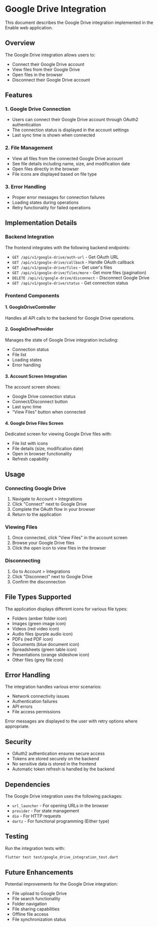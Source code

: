 # Google Drive Integration

This document describes the Google Drive integration implemented in the Enable web application.

## Overview

The Google Drive integration allows users to:
- Connect their Google Drive account
- View files from their Google Drive
- Open files in the browser
- Disconnect their Google Drive account

## Features

### 1. Google Drive Connection
- Users can connect their Google Drive account through OAuth2 authentication
- The connection status is displayed in the account settings
- Last sync time is shown when connected

### 2. File Management
- View all files from the connected Google Drive account
- See file details including name, size, and modification date
- Open files directly in the browser
- File icons are displayed based on file type

### 3. Error Handling
- Proper error messages for connection failures
- Loading states during operations
- Retry functionality for failed operations

## Implementation Details

### Backend Integration
The frontend integrates with the following backend endpoints:

- `GET /api/v1/google-drive/auth-url` - Get OAuth URL
- `GET /api/v1/google-drive/callback` - Handle OAuth callback
- `GET /api/v1/google-drive/files` - Get user's files
- `GET /api/v1/google-drive/files/more` - Get more files (pagination)
- `DELETE /api/v1/google-drive/disconnect` - Disconnect Google Drive
- `GET /api/v1/google-drive/status` - Get connection status

### Frontend Components

#### 1. GoogleDriveController
Handles all API calls to the backend for Google Drive operations.

#### 2. GoogleDriveProvider
Manages the state of Google Drive integration including:
- Connection status
- File list
- Loading states
- Error handling

#### 3. Account Screen Integration
The account screen shows:
- Google Drive connection status
- Connect/Disconnect button
- Last sync time
- "View Files" button when connected

#### 4. Google Drive Files Screen
Dedicated screen for viewing Google Drive files with:
- File list with icons
- File details (size, modification date)
- Open in browser functionality
- Refresh capability

## Usage

### Connecting Google Drive
1. Navigate to Account > Integrations
2. Click "Connect" next to Google Drive
3. Complete the OAuth flow in your browser
4. Return to the application

### Viewing Files
1. Once connected, click "View Files" in the account screen
2. Browse your Google Drive files
3. Click the open icon to view files in the browser

### Disconnecting
1. Go to Account > Integrations
2. Click "Disconnect" next to Google Drive
3. Confirm the disconnection

## File Types Supported

The application displays different icons for various file types:
- Folders (amber folder icon)
- Images (green image icon)
- Videos (red video icon)
- Audio files (purple audio icon)
- PDFs (red PDF icon)
- Documents (blue document icon)
- Spreadsheets (green table icon)
- Presentations (orange slideshow icon)
- Other files (grey file icon)

## Error Handling

The integration handles various error scenarios:
- Network connectivity issues
- Authentication failures
- API errors
- File access permissions

Error messages are displayed to the user with retry options where appropriate.

## Security

- OAuth2 authentication ensures secure access
- Tokens are stored securely on the backend
- No sensitive data is stored in the frontend
- Automatic token refresh is handled by the backend

## Dependencies

The Google Drive integration uses the following packages:
- `url_launcher` - For opening URLs in the browser
- `provider` - For state management
- `dio` - For HTTP requests
- `dartz` - For functional programming (Either type)

## Testing

Run the integration tests with:
```bash
flutter test test/google_drive_integration_test.dart
```

## Future Enhancements

Potential improvements for the Google Drive integration:
- File upload to Google Drive
- File search functionality
- Folder navigation
- File sharing capabilities
- Offline file access
- File synchronization status 